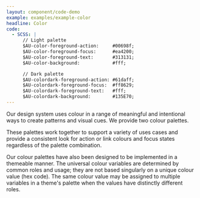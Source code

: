 ```yaml
---
layout: component/code-demo
example: examples/example-color
headline: Color
code:
  - SCSS: |
      // Light palette
      $AU-color-foreground-action:     #00698f;
      $AU-color-foreground-focus:      #ea4200;
      $AU-color-foreground-text:       #313131;
      $AU-color-background:            #fff;

      // Dark palette
      $AU-colordark-foreground-action: #61daff;
      $AU-colordark-foreground-focus:  #ff8629;
      $AU-colordark-foreground-text:   #fff;
      $AU-colordark-background:        #135E70;
---
```


Our design system uses colour in a range of meaningful and intentional ways to create patterns and visual cues. We provide two colour palettes.

These palettes work together to support a variety of uses cases and provide a consistent look for action or link colours and focus states regardless of the palette combination.

Our colour palettes have also been designed to be implemented in a themeable manner. The universal colour variables are determined by common roles and usage; they are not based singularly on a unique colour value (hex code). The same colour value may be assigned to multiple variables in a theme's palette when the values have distinctly different roles.

